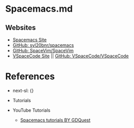# Spacemacs.md

## Websites

* [Spacemacs Site](https://www.spacemacs.org/)
* [GitHub: syl20bnr/spacemacs](https://github.com/syl20bnr/spacemacs)
* [GitHub: SpaceVim/SpaceVim](https://github.com/SpaceVim/SpaceVim)
* [VSpaceCode Site](https://vspacecode.github.io/) || [GitHub: VSpaceCode/VSpaceCode](https://github.com/VSpaceCode/VSpaceCode)

# References

* next-sl: {}

* Tutorials

* YouTube Tutorials
  * [Spacemacs tutorials BY GDQuest](https://www.youtube.com/playlist?list=PLhqJJNjsQ7KFkMVBunWWzFD8SlH714qm4)
